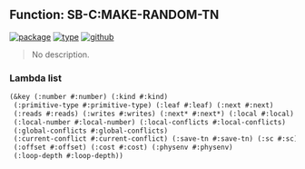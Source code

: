 ## Function: SB-C:MAKE-RANDOM-TN
[![package](https://img.shields.io/badge/Package-SB--C-5f9ea0.svg?style=social&colorA=999999)](../) [![type](https://img.shields.io/badge/Type-Function-5f9ea0.svg?style=social&colorA=999999)](../#function) [![github](https://img.shields.io/badge/GitHub-View_the_source-5f9ea0.svg?style=social&colorA=999999&logo=github)](https://github.com/sbcl/sbcl/blob/master/src/compiler/vop.lisp/) 

> No description.

### Lambda list
```cl
(&key (:number #:number) (:kind #:kind)
 (:primitive-type #:primitive-type) (:leaf #:leaf) (:next #:next)
 (:reads #:reads) (:writes #:writes) (:next* #:next*) (:local #:local)
 (:local-number #:local-number) (:local-conflicts #:local-conflicts)
 (:global-conflicts #:global-conflicts)
 (:current-conflict #:current-conflict) (:save-tn #:save-tn) (:sc #:sc)
 (:offset #:offset) (:cost #:cost) (:physenv #:physenv)
 (:loop-depth #:loop-depth))
```

